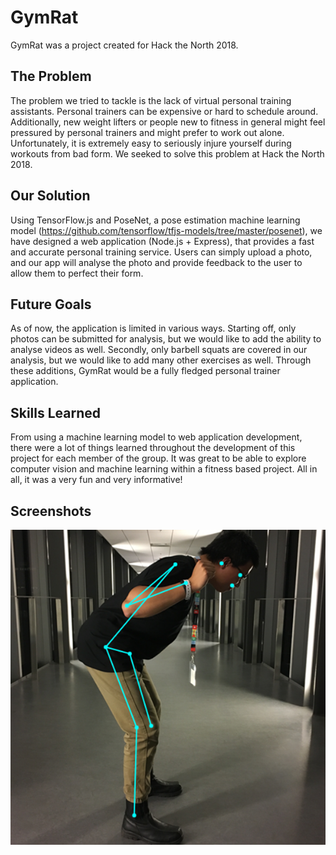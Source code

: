 # GymRat
GymRat was a project created for Hack the North 2018.

## The Problem
The problem we tried to tackle is the lack of virtual personal training assistants. Personal trainers can be expensive or hard to schedule around. Additionally, new weight lifters or people new to fitness in general might feel pressured by personal trainers and might prefer to work out alone. Unfortunately, it is extremely easy to seriously injure yourself during workouts from bad form. We seeked to solve this problem at Hack the North 2018.

## Our Solution
Using TensorFlow.js and PoseNet, a pose estimation machine learning model (https://github.com/tensorflow/tfjs-models/tree/master/posenet), we have designed a web application (Node.js + Express), that provides a fast and accurate personal training service. Users can simply upload a photo, and our app will analyse the photo and provide feedback to the user to allow them to perfect their form.

## Future Goals
As of now, the application is limited in various ways. Starting off, only photos can be submitted for analysis, but we would like to add the ability to analyse videos as well. Secondly, only barbell squats are covered in our analysis, but we would like to add many other exercises as well. Through these additions, GymRat would be a fully fledged personal trainer application.

## Skills Learned
From using a machine learning model to web application development, there were a lot of things learned throughout the development of this project for each member of the group. It was great to be able to explore computer vision and machine learning within a fitness based project. All in all, it was a very fun and very informative!

## Screenshots
![pose estimation](/public/img/atest.png?raw=true "Pose Estimation")
